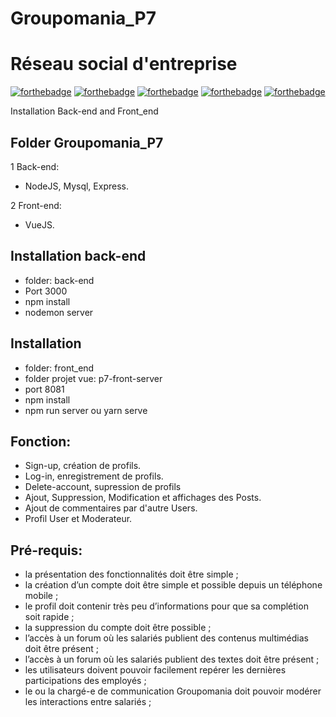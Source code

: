 # Groupomania_P7

# Réseau social d'entreprise


[![forthebadge](https://img.shields.io/badge/Node.js-43853D?style=for-the-badge&logo=node.js&logoColor=white)](https://forthebadge.com)
[![forthebadge](https://img.shields.io/badge/JavaScript-323330?style=for-the-badge&logo=javascript&logoColor=F7DF1E)](https://forthebadge.com)
[![forthebadge](https://img.shields.io/badge/Vue.js-35495E?style=for-the-badge&logo=vue.js&logoColor=4FC08D)](https://forthebadge.com)
[![forthebadge](https://img.shields.io/badge/Bootstrap-563D7C?style=for-the-badge&logo=bootstrap&logoColor=white)](https://forthebadge.com)
[![forthebadge](https://img.shields.io/badge/MySQL-00000F?style=for-the-badge&logo=mysql&logoColor=white)](https://forthebadge.com)


 Installation Back-end and Front_end 

## Folder Groupomania_P7

1 Back-end:
- NodeJS, Mysql, Express.

2 Front-end:

- VueJS.

## Installation back-end
-  folder: back-end 
-  Port 3000
-  npm install
-  nodemon server

## Installation 
-  folder: front_end
-  folder projet vue: p7-front-server
- port 8081
-  npm install 
-  npm run server ou yarn serve

## Fonction:
- Sign-up, création de profils.
- Log-in, enregistrement de profils.
- Delete-account, supression de profils
- Ajout, Suppression, Modification et affichages des Posts.
- Ajout de commentaires par d'autre Users.
- Profil User et Moderateur.

## Pré-requis:
- la présentation des fonctionnalités doit être simple ;
- la création d’un compte doit être simple et possible depuis un téléphone mobile ;
- le profil doit contenir très peu d’informations pour que sa complétion soit rapide ;
- la suppression du compte doit être possible ;
- l’accès à un forum où les salariés publient des contenus multimédias doit être présent ;
- l’accès à un forum où les salariés publient des textes doit être présent ;
- les utilisateurs doivent pouvoir facilement repérer les dernières participations des employés ;
- le ou la chargé-e de communication Groupomania doit pouvoir modérer les interactions entre
salariés ;
